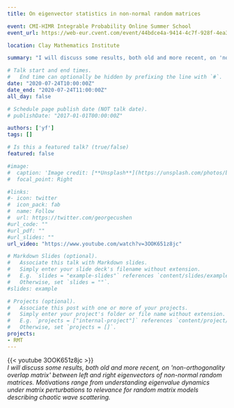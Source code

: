 ```yaml
---
title: On eigenvector statistics in non-normal random matrices

event: CMI-HIMR Integrable Probability Online Summer School
event_url: https://web-eur.cvent.com/event/44bdce4a-9414-4c7f-928f-4ea3e4985835/summary?rp=00000000-0000-0000-0000-000000000000

location: Clay Mathematics Institute

summary: "I will discuss some results, both old and more recent, on 'non-orthogonality overlap matrix' between left and right eigenvectors of non-normal random matrices. Motivations range from understanding eigenvalue dynamics under matrix perturbations to relevance for random matrix models describing chaotic wave scattering.  "

# Talk start and end times.
#   End time can optionally be hidden by prefixing the line with `#`.
date: "2020-07-24T10:00:00Z"
date_end: "2020-07-24T11:00:00Z"
all_day: false

# Schedule page publish date (NOT talk date).
# publishDate: "2017-01-01T00:00:00Z"

authors: ['yf']
tags: []

# Is this a featured talk? (true/false)
featured: false

#image:
#  caption: 'Image credit: [**Unsplash**](https://unsplash.com/photos/bzdhc5b3Bxs)'
#  focal_point: Right

#links:
#- icon: twitter
#  icon_pack: fab
#  name: Follow
#  url: https://twitter.com/georgecushen
#url_code: ""
#url_pdf: ""
#url_slides: ""
url_video: "https://www.youtube.com/watch?v=3OOK651z8jc"

# Markdown Slides (optional).
#   Associate this talk with Markdown slides.
#   Simply enter your slide deck's filename without extension.
#   E.g. `slides = "example-slides"` references `content/slides/example-slides.md`.
#   Otherwise, set `slides = ""`.
#slides: example

# Projects (optional).
#   Associate this post with one or more of your projects.
#   Simply enter your project's folder or file name without extension.
#   E.g. `projects = ["internal-project"]` references `content/project/deep-learning/index.md`.
#   Otherwise, set `projects = []`.
projects:
- RMT
---
```

{{< youtube 3OOK651z8jc >}}
\
*I will discuss some results, both old and more recent, on 'non-orthogonality overlap matrix' between left and right eigenvectors of non-normal random matrices. Motivations range from understanding eigenvalue dynamics under matrix perturbations to relevance for random matrix models describing chaotic wave scattering.*
